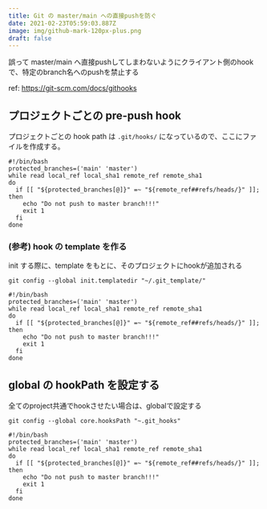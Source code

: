 ```yaml
---
title: Git の master/main への直接pushを防ぐ
date: 2021-02-23T05:59:03.887Z
image: img/github-mark-120px-plus.png
draft: false
---
```

誤って master/main へ直接pushしてしまわないようにクライアント側のhookで、特定のbranch名へのpushを禁止する

ref: https://git-scm.com/docs/githooks

## プロジェクトごとの pre-push hook

プロジェクトごとの hook path は `.git/hooks/` になっているので、ここにファイルを作成する。

```text:.git/hooks/pre-push
#!/bin/bash
protected_branches=('main' 'master')
while read local_ref local_sha1 remote_ref remote_sha1
do
  if [[ "${protected_branches[@]}" =~ "${remote_ref##refs/heads/}" ]]; then
    echo "Do not push to master branch!!!"
    exit 1
  fi
done
```

### (参考) hook の template を作る

init する際に、template をもとに、そのプロジェクトにhookが追加される

```
git config --global init.templatedir "~/.git_template/"
```

```text:.git_template/hooks/pre-push
#!/bin/bash
protected_branches=('main' 'master')
while read local_ref local_sha1 remote_ref remote_sha1
do
  if [[ "${protected_branches[@]}" =~ "${remote_ref##refs/heads/}" ]]; then
    echo "Do not push to master branch!!!"
    exit 1
  fi
done
```

## global の hookPath を設定する

全てのproject共通でhookさせたい場合は、globalで設定する

```
git config --global core.hooksPath "~.git_hooks"
```

```text:~/.git_hooks/pre-push
#!/bin/bash
protected_branches=('main' 'master')
while read local_ref local_sha1 remote_ref remote_sha1
do
  if [[ "${protected_branches[@]}" =~ "${remote_ref##refs/heads/}" ]]; then
    echo "Do not push to master branch!!!"
    exit 1
  fi
done
```